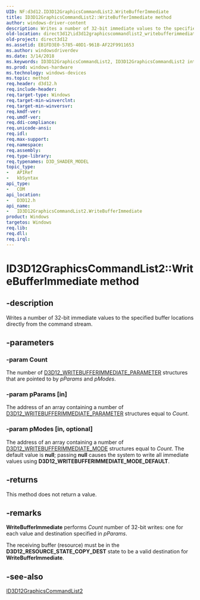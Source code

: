 ```yaml
---
UID: NF:d3d12.ID3D12GraphicsCommandList2.WriteBufferImmediate
title: ID3D12GraphicsCommandList2::WriteBufferImmediate method
author: windows-driver-content
description: Writes a number of 32-bit immediate values to the specified buffer locations directly from the command stream.
old-location: direct3d12\id3d12graphicscommandlist2_writebufferimmediate_uint_parameter_mode.htm
old-project: direct3d12
ms.assetid: EB1FD3E0-5785-40D1-961B-AF22F9911653
ms.author: windowsdriverdev
ms.date: 3/14/2018
ms.keywords: ID3D12GraphicsCommandList2, ID3D12GraphicsCommandList2 interface, WriteBufferImmediate method, ID3D12GraphicsCommandList2::WriteBufferImmediate, WriteBufferImmediate method, WriteBufferImmediate method, ID3D12GraphicsCommandList2 interface, WriteBufferImmediate,ID3D12GraphicsCommandList2.WriteBufferImmediate, d3d12/ID3D12GraphicsCommandList2::WriteBufferImmediate, direct3d12.id3d12graphicscommandlist2_writebufferimmediate_uint_parameter_mode
ms.prod: windows-hardware
ms.technology: windows-devices
ms.topic: method
req.header: d3d12.h
req.include-header: 
req.target-type: Windows
req.target-min-winverclnt: 
req.target-min-winversvr: 
req.kmdf-ver: 
req.umdf-ver: 
req.ddi-compliance: 
req.unicode-ansi: 
req.idl: 
req.max-support: 
req.namespace: 
req.assembly: 
req.type-library: 
req.typenames: D3D_SHADER_MODEL
topic_type:
-	APIRef
-	kbSyntax
api_type:
-	COM
api_location:
-	D3D12.h
api_name:
-	ID3D12GraphicsCommandList2.WriteBufferImmediate
product: Windows
targetos: Windows
req.lib: 
req.dll: 
req.irql: 
---
```


# ID3D12GraphicsCommandList2::WriteBufferImmediate method


## -description


Writes a number of 32-bit immediate values to the specified buffer locations directly from the command stream.


## -parameters




### -param Count

The number of <a href="https://msdn.microsoft.com/7CF8A888-BB3A-4557-8DA5-7AFAFC6747CF">D3D12_WRITEBUFFERIMMEDIATE_PARAMETER</a> structures that are pointed to by <i>pParams</i> and <i>pModes</i>.


### -param pParams [in]

The address of an array containing a number of <a href="https://msdn.microsoft.com/7CF8A888-BB3A-4557-8DA5-7AFAFC6747CF">D3D12_WRITEBUFFERIMMEDIATE_PARAMETER</a> structures equal to <i>Count</i>.


### -param pModes [in, optional]

The address of an array containing a number of  <a href="https://msdn.microsoft.com/0AB6674C-B73E-4C38-8B6F-18B9BE596B71">D3D12_WRITEBUFFERIMMEDIATE_MODE</a> structures equal to <i>Count</i>. The default value is <b>null</b>; passing <b>null</b> causes the system to write all immediate values using <b>D3D12_WRITEBUFFERIMMEDIATE_MODE_DEFAULT</b>.


## -returns



This method does not return a value.




## -remarks



<b>WriteBufferImmediate</b> performs <i>Count</i> number of 32-bit writes: one for each value and destination specified in <i>pParams</i>.

The receiving buffer (resource) must be in the <b>D3D12_RESOURCE_STATE_COPY_DEST</b> state to be a valid destination for <b>WriteBufferImmediate</b>.




## -see-also




<a href="https://msdn.microsoft.com/6A1BF079-CAE7-45E9-A95F-E19ACD380143">ID3D12GraphicsCommandList2</a>
 

 

